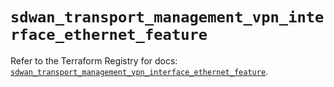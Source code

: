 # `sdwan_transport_management_vpn_interface_ethernet_feature`

Refer to the Terraform Registry for docs: [`sdwan_transport_management_vpn_interface_ethernet_feature`](https://registry.terraform.io/providers/ciscodevnet/sdwan/0.8.0/docs/resources/transport_management_vpn_interface_ethernet_feature).
